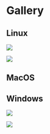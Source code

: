 # Gallery

## Linux

![](http://github.com/jsuarezruiz/forms-gtk-progress/blob/master/images/calculator-pi.png)

![](http://github.com/jsuarezruiz/forms-gtk-progress/blob/master/images/bikesharing-pi.png)

## MacOS

## Windows

![](http://github.com/jsuarezruiz/forms-gtk-progress/blob/master/images/xuzzle-windows.png)

![](http://github.com/jsuarezruiz/forms-gtk-progress/blob/master/images/bikesharing-windows.png)